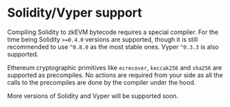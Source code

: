 # Solidity/Vyper support

Compiling Solidity to zkEVM bytecode requires a special compiler. For the time being Solidity `>=0.4.0` versions are supported, though it is still recommended to use `^0.8.0` as the most stable ones. Vyper `^0.3.3` is also supported.

Ethereum cryptographic primitives like `ecrecover`, `keccak256` and `sha256` are supported as precompiles. No actions are required from your side as all the calls to the precompiles are done by the compiler under the hood.

More versions of Solidity and Vyper will be supported soon.
